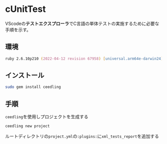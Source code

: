 # cUnitTest

VScodeの**テストエクスプローラ**でC言語の単体テストの実施するために必要な手順を示す。

## 環境

```zsh
ruby 2.6.10p210 (2022-04-12 revision 67958) [universal.arm64e-darwin24]
```
## インストール

```zsh
sudo gem install ceedling
```

## 手順

`ceedling`を使用しプロジェクトを生成する

```ruby
ceedling new project
```

ルートディレクトリの`project.yml`の`:plugins:`に`xml_tests_report`を追加する


